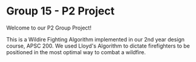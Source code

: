 # Group 15 - P2 Project

Welcome to our P2 Group Project!

This is a Wildire Fighting Algorithm implemented in our 2nd year design course, APSC 200. We used Lloyd's Algorithm to dictate firefighters to be positioned in the most optimal way to combat a wildfire.
